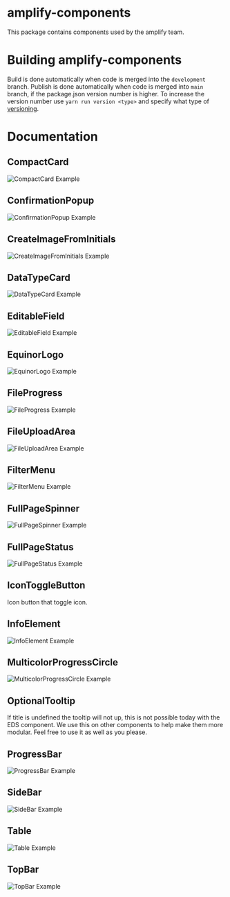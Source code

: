 # amplify-components

This package contains components used by the amplify team.

# Building amplify-components

Build is done automatically when code is merged into the `development` branch.
Publish is done automatically when code is merged into `main` branch, if the package.json version number is higher.
To increase the version number use `yarn run version <type>` and specify what type of [versioning](https://github.com/theogravity/version-bump#quick-start-usage).

    

# Documentation

## CompactCard

![CompactCard Example](https://github.com/equinor/amplify-components/blob/main/repo/CompactCard.PNG)

## ConfirmationPopup

![ConfirmationPopup Example](https://github.com/equinor/amplify-components/blob/main/repo/ConfirmationPopup.PNG)

## CreateImageFromInitials

![CreateImageFromInitials Example](https://github.com/equinor/amplify-components/blob/main/repo/CreateImageFromInitials.PNG)

## DataTypeCard

![DataTypeCard Example](https://github.com/equinor/amplify-components/blob/main/repo/DataTypeCard.PNG)

## EditableField

![EditableField Example](https://github.com/equinor/amplify-components/blob/main/repo/EditableField.PNG)

## EquinorLogo

![EquinorLogo Example](https://github.com/equinor/amplify-components/blob/main/repo/EquinorLogo.PNG)

## FileProgress

![FileProgress Example](https://github.com/equinor/amplify-components/blob/main/repo/FileProgress.PNG)

## FileUploadArea

![FileUploadArea Example](https://github.com/equinor/amplify-components/blob/main/repo/FileUploadArea.PNG)

## FilterMenu

![FilterMenu Example](https://github.com/equinor/amplify-components/blob/main/repo/FilterMenu.PNG)

## FullPageSpinner

![FullPageSpinner Example](https://github.com/equinor/amplify-components/blob/main/repo/FullPageSpinner.PNG)

## FullPageStatus

![FullPageStatus Example](https://github.com/equinor/amplify-components/blob/main/repo/FullPageStatus.PNG)

## IconToggleButton

Icon button that toggle icon.

## InfoElement

![InfoElement Example](https://github.com/equinor/amplify-components/blob/main/repo/InfoElement.PNG)

## MulticolorProgressCircle

![MulticolorProgressCircle Example](https://github.com/equinor/amplify-components/blob/main/repo/MultiColorProgressCircle.PNG)

## OptionalTooltip

If title is undefined the tooltip will not up, this is not possible today with the EDS component.
We use this on other components to help make them more modular. Feel free to use it as well as you please.

## ProgressBar

![ProgressBar Example](https://github.com/equinor/amplify-components/blob/main/repo/ProgressBar.PNG)

## SideBar

![SideBar Example](https://github.com/equinor/amplify-components/blob/main/repo/SideBar.PNG)

## Table

![Table Example](https://github.com/equinor/amplify-components/blob/main/repo/Table.PNG)

## TopBar

![TopBar Example](https://github.com/equinor/amplify-components/blob/main/repo/TopBar.PNG)
